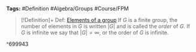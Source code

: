 ---
---

**Tags:** #Definition #Algebra/Groups #Course/FPM 

 > 
 > \[!Definition\]+ Def: [Elements of a group](Elements%20of%20a%20group.md)
 > If $G$ is a finite group, the number of elements in $G$ is written $\lvert G \rvert$ and is called the *order* of $G$. If $G$ is infinite we say that $\lvert G \rvert = \infty$, or the order of $G$ is infinite.

^699943
